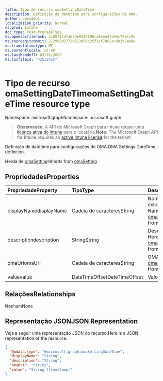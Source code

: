 ```yaml
---
title: Tipo de recurso omaSettingDateTime
description: Definição de datetime para configurações de OMA.
author: davidmu1
localization_priority: Normal
ms.prod: Intune
doc_type: resourcePageType
ms.openlocfilehash: 4c85711df4d7de9245196ca86ea47de0c72efc9c
ms.sourcegitcommit: 272996d2772b51105ec25f1cf7482ecda3b74ebe
ms.translationtype: MT
ms.contentlocale: pt-BR
ms.lasthandoff: 03/05/2020
ms.locfileid: "42532425"
---
```

# <a name="omasettingdatetime-resource-type"></a><span data-ttu-id="5b0eb-103">Tipo de recurso omaSettingDateTime</span><span class="sxs-lookup"><span data-stu-id="5b0eb-103">omaSettingDateTime resource type</span></span>

<span data-ttu-id="5b0eb-104">Namespace: microsoft.graph</span><span class="sxs-lookup"><span data-stu-id="5b0eb-104">Namespace: microsoft.graph</span></span>

> <span data-ttu-id="5b0eb-105">**Observação:** A API do Microsoft Graph para Intune requer uma [licença ativa do Intune](https://go.microsoft.com/fwlink/?linkid=839381) para o locatário.</span><span class="sxs-lookup"><span data-stu-id="5b0eb-105">**Note:** The Microsoft Graph API for Intune requires an [active Intune license](https://go.microsoft.com/fwlink/?linkid=839381) for the tenant.</span></span>

<span data-ttu-id="5b0eb-106">Definição de datetime para configurações de OMA.</span><span class="sxs-lookup"><span data-stu-id="5b0eb-106">OMA Settings DateTime definition.</span></span>


<span data-ttu-id="5b0eb-107">Herda de [omaSetting](../resources/intune-deviceconfig-omasetting.md)</span><span class="sxs-lookup"><span data-stu-id="5b0eb-107">Inherits from [omaSetting](../resources/intune-deviceconfig-omasetting.md)</span></span>

## <a name="properties"></a><span data-ttu-id="5b0eb-108">Propriedades</span><span class="sxs-lookup"><span data-stu-id="5b0eb-108">Properties</span></span>
|<span data-ttu-id="5b0eb-109">Propriedade</span><span class="sxs-lookup"><span data-stu-id="5b0eb-109">Property</span></span>|<span data-ttu-id="5b0eb-110">Tipo</span><span class="sxs-lookup"><span data-stu-id="5b0eb-110">Type</span></span>|<span data-ttu-id="5b0eb-111">Descrição</span><span class="sxs-lookup"><span data-stu-id="5b0eb-111">Description</span></span>|
|:---|:---|:---|
|<span data-ttu-id="5b0eb-112">displayName</span><span class="sxs-lookup"><span data-stu-id="5b0eb-112">displayName</span></span>|<span data-ttu-id="5b0eb-113">Cadeia de caracteres</span><span class="sxs-lookup"><span data-stu-id="5b0eb-113">String</span></span>|<span data-ttu-id="5b0eb-114">Nome de exibição.</span><span class="sxs-lookup"><span data-stu-id="5b0eb-114">Display Name.</span></span> <span data-ttu-id="5b0eb-115">Herda de [omaSetting](../resources/intune-deviceconfig-omasetting.md)</span><span class="sxs-lookup"><span data-stu-id="5b0eb-115">Inherited from [omaSetting](../resources/intune-deviceconfig-omasetting.md)</span></span>|
|<span data-ttu-id="5b0eb-116">description</span><span class="sxs-lookup"><span data-stu-id="5b0eb-116">description</span></span>|<span data-ttu-id="5b0eb-117">String</span><span class="sxs-lookup"><span data-stu-id="5b0eb-117">String</span></span>|<span data-ttu-id="5b0eb-118">Descrição.</span><span class="sxs-lookup"><span data-stu-id="5b0eb-118">Description.</span></span> <span data-ttu-id="5b0eb-119">Herda de [omaSetting](../resources/intune-deviceconfig-omasetting.md)</span><span class="sxs-lookup"><span data-stu-id="5b0eb-119">Inherited from [omaSetting](../resources/intune-deviceconfig-omasetting.md)</span></span>|
|<span data-ttu-id="5b0eb-120">omaUri</span><span class="sxs-lookup"><span data-stu-id="5b0eb-120">omaUri</span></span>|<span data-ttu-id="5b0eb-121">Cadeia de caracteres</span><span class="sxs-lookup"><span data-stu-id="5b0eb-121">String</span></span>|<span data-ttu-id="5b0eb-122">OMA.</span><span class="sxs-lookup"><span data-stu-id="5b0eb-122">OMA.</span></span> <span data-ttu-id="5b0eb-123">Herda de [omaSetting](../resources/intune-deviceconfig-omasetting.md)</span><span class="sxs-lookup"><span data-stu-id="5b0eb-123">Inherited from [omaSetting](../resources/intune-deviceconfig-omasetting.md)</span></span>|
|<span data-ttu-id="5b0eb-124">value</span><span class="sxs-lookup"><span data-stu-id="5b0eb-124">value</span></span>|<span data-ttu-id="5b0eb-125">DateTimeOffset</span><span class="sxs-lookup"><span data-stu-id="5b0eb-125">DateTimeOffset</span></span>|<span data-ttu-id="5b0eb-126">Valor.</span><span class="sxs-lookup"><span data-stu-id="5b0eb-126">Value.</span></span>|

## <a name="relationships"></a><span data-ttu-id="5b0eb-127">Relações</span><span class="sxs-lookup"><span data-stu-id="5b0eb-127">Relationships</span></span>
<span data-ttu-id="5b0eb-128">Nenhum</span><span class="sxs-lookup"><span data-stu-id="5b0eb-128">None</span></span>

## <a name="json-representation"></a><span data-ttu-id="5b0eb-129">Representação JSON</span><span class="sxs-lookup"><span data-stu-id="5b0eb-129">JSON Representation</span></span>
<span data-ttu-id="5b0eb-130">Veja a seguir uma representação JSON do recurso.</span><span class="sxs-lookup"><span data-stu-id="5b0eb-130">Here is a JSON representation of the resource.</span></span>
<!-- {
  "blockType": "resource",
  "@odata.type": "microsoft.graph.omaSettingDateTime"
}
-->
``` json
{
  "@odata.type": "#microsoft.graph.omaSettingDateTime",
  "displayName": "String",
  "description": "String",
  "omaUri": "String",
  "value": "String (timestamp)"
}
```




